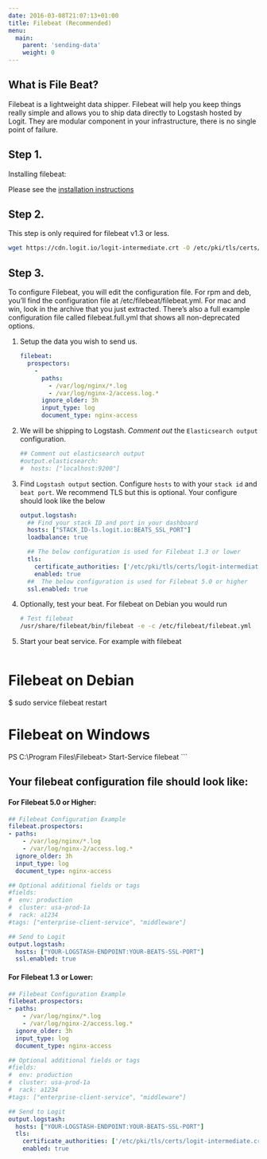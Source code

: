 ```yaml
---
date: 2016-03-08T21:07:13+01:00
title: Filebeat (Recommended)
menu:
  main:
    parent: 'sending-data'
    weight: 0
---
```


## What is File Beat?

Filebeat is a lightweight data shipper. Filebeat will help you keep things really simple and allows you to ship data directly to Logstash hosted by Logit. They are modular component in your infrastructure, there is no single point of failure.

## Step 1. 

Installing filebeat:

Please see the [installation instructions](https://www.elastic.co/guide/en/beats/filebeat/current/filebeat-installation.html)

## Step 2.

This step is only required for filebeat v1.3 or less.

```sh
wget https://cdn.logit.io/logit-intermediate.crt -O /etc/pki/tls/certs/logit-intermediate.crt
```

## Step 3.

To configure Filebeat, you will edit the configuration file. For rpm and deb, you’ll find the configuration file at /etc/filebeat/filebeat.yml. For mac and win, look in the archive that you just extracted. There’s also a full example configuration file called filebeat.full.yml that shows all non-deprecated options.

1. Setup the data you wish to send us.

    ```yml
    filebeat:
      prospectors:
        - 
          paths:
            - /var/log/nginx/*.log
            - /var/log/nginx-2/access.log.*
          ignore_older: 3h
          input_type: log
          document_type: nginx-access
    ```

1. We will be shipping to Logstash. _Comment out_ the `Elasticsearch output` configuration.

    ```yml
    ## Comment out elasticsearch output
    #output.elasticsearch:
    #  hosts: ["localhost:9200"]
    ```

1. Find `Logstash output` section. Configure `hosts` to with your `stack id` and `beat port`. We recommend TLS but this is optional. Your configure should look like the below

    ```yml
    output.logstash:
      ## Find your stack ID and port in your dashboard
      hosts: ["STACK_ID-ls.logit.io:BEATS_SSL_PORT"]
      loadbalance: true

      ## The below configuration is used for Filebeat 1.3 or lower
      tls:
        certificate_authorities: ['/etc/pki/tls/certs/logit-intermediate.crt']
        enabled: true
      ##  The below configuration is used for Filebeat 5.0 or higher 
      ssl.enabled: true
    ```

1. Optionally, test your beat. For filebeat on Debian you would run

    ```sh
    # Test filebeat
    /usr/share/filebeat/bin/filebeat -e -c /etc/filebeat/filebeat.yml
    ```

1. Start your beat service. For example with filebeat

    ```sh
# Filebeat on Debian
$ sudo service filebeat restart
# Filebeat on Windows
PS C:\Program Files\Filebeat> Start-Service filebeat
    ```

## Your filebeat configuration file should look like:

#### For Filebeat 5.0 or Higher:

```yml
## Filebeat Configuration Example
filebeat.prospectors:
- paths:
    - /var/log/nginx/*.log
    - /var/log/nginx-2/access.log.*
  ignore_older: 3h
  input_type: log
  document_type: nginx-access

## Optional additional fields or tags
#fields:
#  env: production
#  cluster: usa-prod-1a
#  rack: a1234
#tags: ["enterprise-client-service", "middleware"]

## Send to Logit
output.logstash:
  hosts: ["YOUR-LOGSTASH-ENDPOINT:YOUR-BEATS-SSL-PORT"]
  ssl.enabled: true
```

#### For Filebeat 1.3 or Lower:

```yml
## Filebeat Configuration Example
filebeat.prospectors:
- paths:
    - /var/log/nginx/*.log
    - /var/log/nginx-2/access.log.*
  ignore_older: 3h
  input_type: log
  document_type: nginx-access

## Optional additional fields or tags
#fields:
#  env: production
#  cluster: usa-prod-1a
#  rack: a1234
#tags: ["enterprise-client-service", "middleware"]

## Send to Logit
output.logstash:
  hosts: ["YOUR-LOGSTASH-ENDPOINT:YOUR-BEATS-SSL-PORT"]
  tls:
    certificate_authorities: ['/etc/pki/tls/certs/logit-intermediate.crt']
    enabled: true
```